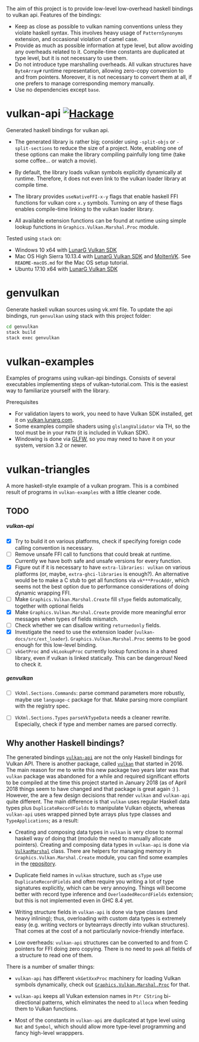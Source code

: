 The aim of this project is to provide low-level low-overhead haskell bindings to vulkan api.
Features of the bindings:

  * Keep as close as possible to vulkan naming conventions unless they violate
    haskell syntax. This involves heavy usage of `PatternSynonyms` extension,
    and occasional violation of camel case.
  * Provide as much as possible information at type level, but allow avoiding
    any overheads related to it.
    Compile-time constants are duplicated at type level, but it is not necessary
    to use them.
  * Do not introduce type marshalling overheads.
    All vulkan structures have `ByteArray#` runtime representation,
    allowing zero-copy conversion to and from pointers.
    Moreover, it is not necessary to convert them at all, if one prefers to
    manage corresponding memory manually.
  * Use no dependencies except `base`.

# vulkan-api [![Hackage](https://img.shields.io/hackage/v/vulkan-api.svg)](https://hackage.haskell.org/package/vulkan-api)

Generated haskell bindings for vulkan api.


  * The generated library is rather big; consider using `-split-objs` or `-split-sections`
    to reduce the size of a project.
    Note, enabling one of these options can make the library compiling painfully
    long time (take some coffee... or watch a movie).

  * By default, the library loads vulkan symbols explicitly dynamically at runtime.
    Therefore, it does not even link to the vulkan loader library at compile time.

  * The library provides `useNativeFFI-x-y` flags that enable haskell FFI functions
    for vulkan core `x.y` symbols.
    Turning on any of these flags enables compile-time linking to the vulkan loader library.

  * All available extension functions can be found at runtime using simple lookup
    functions in `Graphics.Vulkan.Marshal.Proc` module.


Tested using `stack` on:

  * Windows 10 x64 with [LunarG Vulkan SDK](https://vulkan.lunarg.com/sdk/home#windows)
  * Mac OS High Sierra 10.13.4 with
     [LunarG Vulkan SDK](https://vulkan.lunarg.com/sdk/home#mac)
     and
     [MoltenVK](https://github.com/KhronosGroup/MoltenVK).
    See `README-macOS.md` for the Mac OS setup tutorial.
  * Ubuntu 17.10 x64 with [LunarG Vulkan SDK](https://vulkan.lunarg.com/sdk/home#linux)


# genvulkan

Generate haskell vulkan sources using vk.xml file.
To update the api bindings, run `genvulkan` using stack with this project folder:
```bash
cd genvulkan
stack build
stack exec genvulkan
```

# vulkan-examples

Examples of programs using vulkan-api bindings.
Consists of several executables implementing steps of vulkan-tutorial.com.
This is the easiest way to familiarize yourself with the library.

Prerequisites
  * For validation layers to work, you need to have Vulkan SDK installed,
    get it on [vulkan.lunarg.com](https://vulkan.lunarg.com/).
  * Some examples compile shaders using `glslangValidator` via TH, so the tool must be in your `PATH`
    (it is included in Vulkan SDK).
  * Windowing is done via [GLFW](http://www.glfw.org/), so you may need to have it on your system,
    version 3.2 or newer.


# vulkan-triangles

A more haskell-style example of a vulkan program.
This is a combined result of programs in `vulkan-examples` with a little cleaner code.



## TODO

##### vulkan-api

 * [x] Try to build it on various platforms, check if specifying foreign code calling
       convention is necessary.
 * [ ] Remove unsafe FFI call to functions that could break at runtime.
       Currently we have both safe and unsafe versions for every function.
 * [x] Figure out if it is necessary to have `extra-libraries: vulkan` on various platforms
       (or, maybe, `extra-ghci-libraries` is enough?).
       An alternative would be to make a C stub to get all functions via `vk***ProcAddr`,
       which seems not the best option due to performance considerations of doing
       dynamic wrapping FFI.
 * [ ] Make `Graphics.Vulkan.Marshal.Create` fill `sType` fields automatically,
       together with optional fields
 * [x] Make `Graphics.Vulkan.Marshal.Create` provide more meaningful error
       messages when types of fields mismatch.
 * [ ] Check whether we can disallow writing `returnedonly` fields.
 * [x] Investigate the need to use the extension loader (`vulkan-docs/src/ext_loader`).
       `Graphics.Vulkan.Marshal.Proc` seems to be good enough for this low-level binding.
 * [ ] `vkGetProc` and `vkLookupProc` currently lookup functions in a shared library,
       even if vulkan is linked statically. This can be dangerous! Need to check it.

##### genvulkan

 * [ ] `VkXml.Sections.Commands`: parse command parameters more robustly,
       maybe use `language-c` package for that.
       Make parsing more compliant with the registry spec.
 * [ ] `VkXml.Sections.Types` `parseVkTypeData` needs a cleaner rewrite.
      Especially, check if type and member names are parsed correctly.


## Why another Haskell bindings?

The generated bindings [`vulkan-api`](https://hackage.haskell.org/package/vulkan-api)
are not the only Haskell bindings for Vulkan API.
There is another package, called [`vulkan`](https://hackage.haskell.org/package/vulkan)
that started in 2016.
The main reason for me to write this new package two years later was that `vulkan`
package was abandoned for a while and required significant efforts to be compiled
at the time this project started in January 2018
(as of April 2018 things seem to have changed and that package is great again :) ).
However, the are a few design decisions that render `vulkan` and `vulkan-api` quite different.
The main difference is that `vulkan` uses regular Haskell data types plus `DuplicateRecordFields` to manipulate Vulkan objects,
whereas `vulkan-api` uses wrapped pinned byte arrays plus type classes and `TypeApplications`;
as a result:

  * Creating and composing data types in `vulkan` is very close to normal haskell way
    of doing that (modulo the need to manually allocate pointers).
    Creating and composing data types in `vulkan-api` is done via
    [`VulkanMarshal`](https://github.com/achirkin/vulkan/blob/master/vulkan-api/src/Graphics/Vulkan/Marshal.hs#L87)
    class.
    There are helpers for managing memory in `Graphics.Vulkan.Marshal.Create` module,
    you can find some examples in the [repository](https://github.com/achirkin/vulkan/blob/master/vulkan-triangles/src/Lib/Vulkan/Drawing.hs#L81).

  * Duplicate field names in `vulkan` structure, such as `sType` use `DuplicateRecordFields`
    and often require you writing a lot of type signatures explicitly,
    which can be very annoying.
    Things will become better with record type inference and `OverloadedRecordFields` extension;
    but this is not implemented even in GHC 8.4 yet.

  * Writing structure fields in `vulkan-api` is done via type classes (and heavy inlining);
    thus, overloading with custom data types is extremely easy
    (e.g. writing vectors or bytearrays directly into vulkan structures).
    That comes at the cost of a not particularly novice-friendly interface.

  * Low overheads: `vulkan-api` structures can be converted to and from C pointers for FFI
    doing zero copying.
    There is no need to `peek` all fields of a structure to read one of them.

There is a number of smaller things:

  * `vulkan-api` has different `vkGetXxxProc` machinery for loading Vulkan symbols dynamically,
    check out [`Graphics.Vulkan.Marshal.Proc`](https://github.com/achirkin/vulkan/blob/master/vulkan-api/src/Graphics/Vulkan/Marshal/Proc.hs)
    for that.

  * `vulkan-api` keeps all Vulkan extension names in `Ptr CString` bi-directional patterns,
    which eliminates the need to `alloca` when feeding them to Vulkan functions.

  * Most of the constants in `vulkan-api` are duplicated at type level using `Nat` and `Symbol`,
    which should allow more type-level programming and fancy high-level wrapppers.
